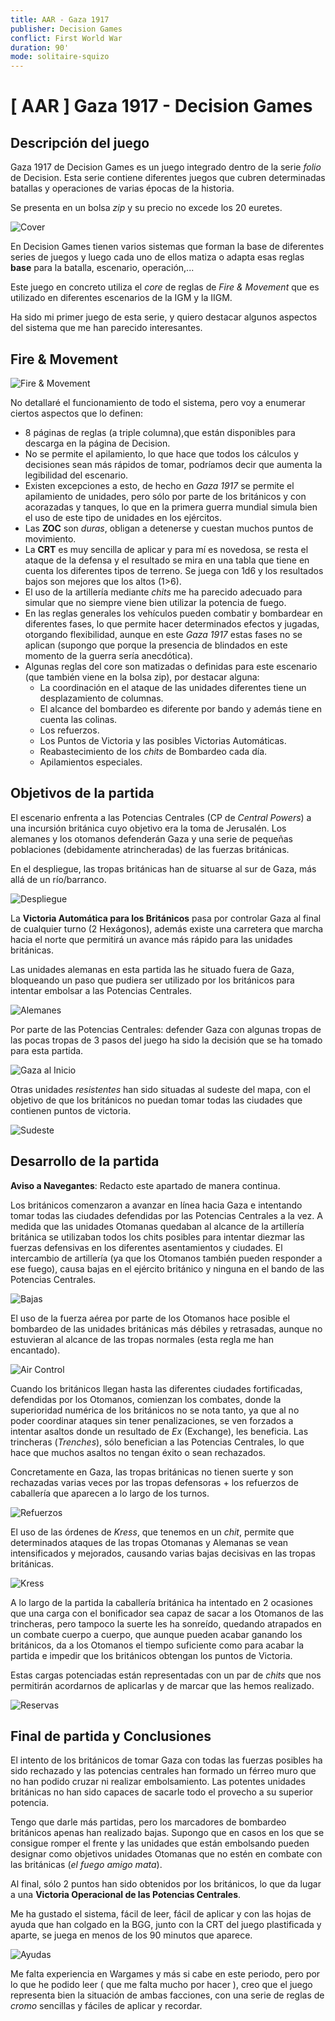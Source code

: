 ```yaml
---
title: AAR - Gaza 1917
publisher: Decision Games
conflict: First World War
duration: 90'
mode: solitaire-squizo
---
```


# [ AAR ] Gaza 1917 - Decision Games

## Descripción del juego

Gaza 1917 de Decision Games es un juego integrado dentro de la serie *folio* de Decision. Esta serie contiene diferentes juegos que cubren determinadas batallas y operaciones de varias épocas de la historia.

Se presenta en un bolsa *zip* y su precio no excede los 20 euretes.

![Cover](imgs/01-cover.jpg)

En Decision Games tienen varios sistemas que forman la base de diferentes series de juegos y luego cada uno de ellos matiza o adapta esas reglas **base** para la batalla, escenario, operación,...

Este juego en concreto utiliza el *core* de reglas de *Fire & Movement* que es utilizado en diferentes escenarios de la IGM y la IIGM.

Ha sido mi primer juego de esta serie, y quiero destacar algunos aspectos del sistema que me han parecido interesantes.

## Fire & Movement

![Fire & Movement](imgs/01-fire-and-movement.png)

No detallaré el funcionamiento de todo el sistema, pero voy a enumerar ciertos aspectos que lo definen:

- 8 páginas de reglas (a triple columna),que están disponibles para descarga en la página de Decision.
- No se permite el apilamiento, lo que hace que todos los cálculos y decisiones sean más rápidos de tomar, podríamos decir que aumenta la legibilidad del escenario.
- Existen excepciones a esto, de hecho en *Gaza 1917* se permite el apilamiento de unidades, pero sólo por parte de los británicos y con acorazadas y tanques, lo que en la primera guerra mundial simula bien el uso de este tipo de unidades en los ejércitos.
- Las **ZOC** son *duras*, obligan a detenerse y cuestan muchos puntos de movimiento.
- La **CRT** es muy sencilla de aplicar y para mí es novedosa, se resta el ataque de la defensa y el resultado se mira en una tabla que tiene en cuenta los diferentes tipos de terreno. Se juega con 1d6 y los resultados bajos son mejores que los altos (1>6).
- El uso de la artillería mediante *chits* me ha parecido adecuado para simular que no siempre viene bien utilizar la potencia de fuego.
- En las reglas generales los vehículos pueden combatir y bombardear en diferentes fases, lo que permite hacer determinados efectos y jugadas, otorgando flexibilidad, aunque en este *Gaza 1917* estas fases no se aplican (supongo que porque la presencia de blindados en este momento de la guerra sería anecdótica).
- Algunas reglas del core son matizadas o definidas para este escenario (que también viene en la bolsa zip), por destacar alguna:
    - La coordinación en el ataque de las unidades diferentes tiene un desplazamiento de columnas.
    - El alcance del bombardeo es diferente por bando y además tiene en cuenta las colinas.
    - Los refuerzos.
    - Los Puntos de Victoria y las posibles Victorias Automáticas.
    - Reabastecimiento de los *chits* de Bombardeo cada día.
    - Apilamientos especiales.

## Objetivos de la partida

El escenario enfrenta a las Potencias Centrales (CP de *Central Powers*) a una incursión británica cuyo objetivo era la toma de Jerusalén. Los alemanes y los otomanos defenderán Gaza y una serie de pequeñas poblaciones (debidamente atrincheradas) de las fuerzas británicas.

En el despliegue, las tropas británicas han de situarse al sur de Gaza, más allá de un río/barranco.

![Despliegue](imgs/01-Inicio-Completo.jpg)

La **Victoria Automática para los Británicos** pasa por controlar Gaza al final de cualquier turno (2 Hexágonos), además existe una carretera que marcha hacia el norte que permitirá un avance más rápido para las unidades británicas.

Las unidades alemanas en esta partida las he situado fuera de Gaza, bloqueando un paso que pudiera ser utilizado por los británicos para intentar embolsar a las Potencias Centrales.

![Alemanes](imgs/01-Inicio-Alemanes.jpg)

Por parte de las Potencias Centrales: defender Gaza con algunas tropas de las pocas tropas de 3 pasos del juego ha sido la decisión que se ha tomado para esta partida. 

![Gaza al Inicio](imgs/01-Inicio-Gaza.jpg)

Otras unidades *resistentes* han sido situadas al sudeste del mapa, con el objetivo de que los británicos no puedan tomar todas las ciudades que contienen puntos de victoria.

![Sudeste](imgs/01-Inicio-Sureste.jpg)

## Desarrollo de la partida

**Aviso a Navegantes**: Redacto este apartado de manera continua.

Los británicos comenzaron a avanzar en línea hacia Gaza e intentando tomar todas las ciudades defendidas por las Potencias Centrales a la vez. A medida que las unidades Otomanas quedaban al alcance de la artillería británica se utilizaban todos los chits posibles para intentar diezmar las fuerzas defensivas en los diferentes asentamientos y ciudades. El intercambio de artillería (ya que los Otomanos también pueden responder a ese fuego), causa bajas en el ejército británico y ninguna en el bando de las Potencias Centrales.

![Bajas](imgs/01-Bajas-Británicas.jpg)


El uso de la fuerza aérea por parte de los Otomanos hace posible el bombardeo de las unidades británicas más débiles y retrasadas, aunque no estuvieran al alcance de las tropas normales (esta regla me han encantado).

![Air Control](imgs/01-Air-Control.jpg)


Cuando los británicos llegan hasta las diferentes ciudades fortificadas, defendidas por los Otomanos, comienzan los combates, donde la superioridad numérica de los británicos no se nota tanto, ya que al no poder coordinar ataques sin tener penalizaciones, se ven forzados a intentar asaltos donde un resultado de *Ex* (Exchange), les beneficia. Las trincheras (*Trenches*), sólo benefician a las Potencias Centrales, lo que hace que muchos asaltos no tengan éxito o sean rechazados. 

Concretamente en Gaza, las tropas británicas no tienen suerte y son rechazadas varias veces por las tropas defensoras + los refuerzos de caballería que aparecen a lo largo de los turnos.

![Refuerzos](imgs/01-Llegada-Refuerzos.jpg)

El uso de las órdenes de *Kress*, que tenemos en un *chit*, permite que determinados ataques de las tropas Otomanas y Alemanas se vean intensificados y mejorados, causando varias bajas decisivas en las tropas británicas.

![Kress](imgs/01-Kress.png)

A lo largo de la partida la caballería británica ha intentado en 2 ocasiones que una carga con el bonificador sea capaz de sacar a los Otomanos de las trincheras, pero tampoco la suerte les ha sonreído, quedando atrapados en un combate cuerpo a cuerpo, que aunque pueden acabar ganando los británicos, da a los Otomanos el tiempo suficiente como para acabar la partida e impedir que los británicos obtengan los puntos de Victoria.

Estas cargas potenciadas están representadas con un par de *chits* que nos permitirán acordarnos de aplicarlas y de marcar que las hemos realizado.

![Reservas](imgs/01-Reservas.jpg)

## Final de partida y Conclusiones

El intento de los británicos de tomar Gaza con todas las fuerzas posibles ha sido rechazado y las potencias centrales han formado un férreo muro que no han podido cruzar  ni realizar embolsamiento. Las potentes unidades británicas no han sido capaces de sacarle todo el provecho a su superior potencia.

Tengo que darle más partidas, pero los marcadores de bombardeo británicos apenas han realizado bajas. Supongo que en casos en los que se consigue romper el frente y las unidades que están embolsando pueden designar como objetivos unidades Otomanas que no estén en combate con las británicas (*el fuego amigo mata*).

Al final, sólo 2 puntos han sido obtenidos por los británicos, lo que da lugar a una **Victoria Operacional de las Potencias Centrales**.

Me ha gustado el sistema, fácil de leer, fácil de aplicar y con las hojas de ayuda que han colgado en la BGG, junto con la CRT del juego plastificada y aparte, se juega en menos de los 90 minutos que aparece. 

![Ayudas](imgs/01-Ayudas.jpg)

Me falta experiencia en Wargames y más si cabe en este periodo, pero por lo que he podido leer ( que me falta mucho por hacer ), creo que el juego representa bien la situación de ambas facciones, con una serie de reglas de *cromo* sencillas y fáciles de aplicar y recordar.


